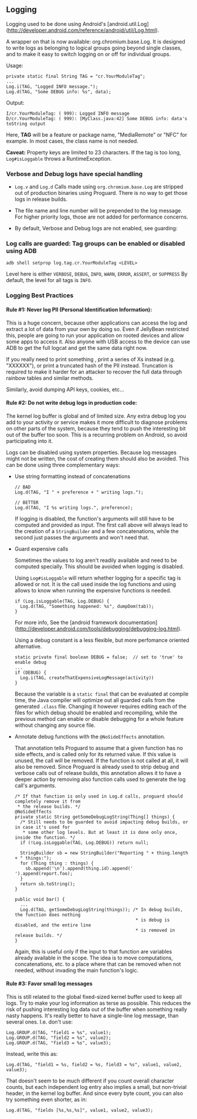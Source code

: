 ## Logging ##

Logging used to be done using Android's [android.util.Log]
(http://developer.android.com/reference/android/util/Log.html).

A wrapper on that is now available: org.chromium.base.Log. It is designed to write logs as
belonging to logical groups going beyond single classes, and to make it easy to switch logging on
or off for individual groups.

Usage:

    private static final String TAG = "cr.YourModuleTag";
    ...
    Log.i(TAG, "Logged INFO message.");
    Log.d(TAG, "Some DEBUG info: %s", data);

Output:

    I/cr.YourModuleTag: ( 999): Logged INFO message
    D/cr.YourModuleTag: ( 999): [MyClass.java:42] Some DEBUG info: data's toString output

Here, **TAG** will be a feature or package name, "MediaRemote" or "NFC" for example. In most
cases, the class name is not needed.

**Caveat:** Property keys are limited to 23 characters. If the tag is too long, `Log#isLoggable`
throws a RuntimeException.

### Verbose and Debug logs have special handling ###

*   `Log.v` and `Log.d` Calls made using `org.chromium.base.Log` are stripped
    out of production binaries using Proguard. There is no way to get those logs
	in release builds.

*   The file name and line number will be prepended to the log message.
    For higher priority logs, those are not added for performance concerns.

*   By default, Verbose and Debug logs are not enabled, see guarding:

### Log calls are guarded: Tag groups can be enabled or disabled using ADB ###

    adb shell setprop log.tag.cr.YourModuleTag <LEVEL>

Level here is either `VERBOSE`, `DEBUG`, `INFO`, `WARN`, `ERROR`, `ASSERT`, or `SUPPRESS`
By default, the level for all tags is `INFO`.

### Logging Best Practices

#### Rule #1: Never log PII (Personal Identification Information):

This is a huge concern, because other applications can access the log and extract a lot of data
from your own by doing so. Even if JellyBean restricted this, people are going to run your
application on rooted devices and allow some apps to access it. Also anyone with USB access to the
device can use ADB to get the full logcat and get the same data right now.

If you really need to print something , print a series of Xs instead (e.g. "XXXXXX"), or print a
truncated hash of the PII instead. Truncation is required to make it harder for an attacker to
recover the full data through rainbow tables and similar methods.

Similarly, avoid dumping API keys, cookies, etc...

#### Rule #2: Do not write debug logs in production code:

The kernel log buffer is global and of limited size. Any extra debug log you add to your activity
or service makes it more difficult to diagnose problems on other parts of the system, because they
tend to push the interesting bit out of the buffer too soon. This is a recurring problem on
Android, so avoid participating into it.

Logs can be disabled using system properties. Because log messages might not be
written, the cost of creating them should also be avoided. This can be done using three
complementary ways:

-   Use string formatting instead of concatenations

        // BAD
        Log.d(TAG, "I " + preference + " writing logs.");

        // BETTER
        Log.d(TAG, "I %s writing logs.", preference);

    If logging is disabled, the function's arguments will still have to be computed and provided
    as input. The first call above will always lead to the creation of a `StringBuilder` and a few
    concatenations, while the second just passes the arguments and won't need that.

-   Guard expensive calls

    Sometimes the values to log aren't readily available and need to be computed specially. This
    should be avoided when logging is disabled.

    Using `Log#isLoggable` will return whether logging for a specific tag is allowed or not. It is
    the call used inside the log functions and using allows to know when running the expensive
    functions is needed.

        if (Log.isLoggable(TAG, Log.DEBUG) {
          Log.d(TAG, "Something happened: %s", dumpDom(tab));
        }

    For more info, See the [android framework documentation]
    (http://developer.android.com/tools/debugging/debugging-log.html).

    Using a debug constant is a less flexible, but more perfomance oriented alternative.

        static private final boolean DEBUG = false;  // set to 'true' to enable debug
        ...
        if (DEBUG) {
          Log.i(TAG, createThatExpensiveLogMessage(activity))
        }

    Because the variable is a `static final` that can be evaluated at compile time, the Java
    compiler will optimize out all guarded calls from the generated `.class` file. Changing it
    however requires editing each of the files for which debug should be enabled and recompiling,
    while the previous method can enable or disable debugging for a whole feature without changing
    any source file.

-   Annotate debug functions with the `@NoSideEffects` annotation.

    That annotation tells Proguard to assume that a given function has no side effects, and is
    called only for its returned value. If this value is unused, the call will be removed. If the
    function is not called at all, it will also be removed. Since Proguard is already used to
    strip debug and verbose calls out of release builds, this annotation allows it to have a
    deeper action by removing also function calls used to generate the log call's arguments.
  
        /* If that function is only used in Log.d calls, proguard should completely remove it from
         * the release builds. */
        @NoSideEffects
        private static String getSomeDebugLogString(Thing[] things) {
          /* Still needs to be guarded to avoid impacting debug builds, or in case it's used for
           * some other log levels. But at least it is done only once, inside the function. */
          if (!Log.isLoggable(TAG, Log.DEBUG)) return null;

          StringBuilder sb = new StringBuilder("Reporting " + thing.length + " things:");
          for (Thing thing : things) {
            sb.append('\n').append(thing.id).append(' ').append(report.foo);
          }
          return sb.toString();
        }

        public void bar() {
          ...
          Log.d(TAG, getSomeDebugLogString(things)); /* In debug builds, the function does nothing
                                                      * is debug is disabled, and the entire line 
                                                      * is removed in release builds. */
        }

    Again, this is useful only if the input to that function are variables already available in
    the scope. The idea is to move computations, concatenations, etc. to a place where that can be
    removed when not needed, without invading the main function's logic.

#### Rule #3: Favor small log messages

This is still related to the global fixed-sized kernel buffer used to keep all logs. Try to make
your log information as terse as possible. This reduces the risk of pushing interesting log data
out of the buffer when something really nasty happens. It's really better to have a single-line
log message, than several ones. I.e. don't use:

    Log.GROUP.d(TAG, "field1 = %s", value1);
    Log.GROUP.d(TAG, "field2 = %s", value2);
    Log.GROUP.d(TAG, "field3 = %s", value3);

Instead, write this as:

    Log.d(TAG, "field1 = %s, field2 = %s, field3 = %s", value1, value2, value3);

That doesn't seem to be much different if you count overall character counts, but each independent
log entry also implies a small, but non-trivial header, in the kernel log buffer.
And since every byte count, you can also try something even shorter, as in:

    Log.d(TAG, "fields [%s,%s,%s]", value1, value2, value3);
